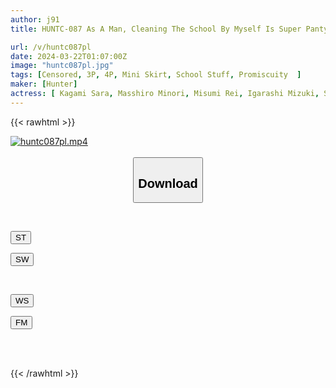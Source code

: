 ```yaml
---
author: j91
title: HUNTC-087 As A Man, Cleaning The School By Myself Is Super Panty Shot Heaven! If You Look Around, You Will Be Very Excited To See The Endless Panty Shots That Spread Out In Your Field Of Vision! When I Transferred To A School That Was An All-girls School Until Last Year, I Was The Only Guy There!

url: /v/huntc087pl
date: 2024-03-22T01:07:00Z
image: "huntc087pl.jpg"
tags: [Censored, 3P, 4P, Mini Skirt, School Stuff, Promiscuity	]
maker: [Hunter]
actress: [ Kagami Sara, Masshiro Minori, Misumi Rei, Igarashi Mizuki, Shirahama Minami ]
---
```



{{< rawhtml >}}

<div class="video" data-videoid="b3PqXQbY68tPrxR">
    <a href="javascript:;">
        <img src="/v/huntc087pl/huntc087pl.jpg" width="WIDTH" height="HEIGHT" alt="huntc087pl.mp4" loading="lazy">
    </a>
</div>

<script type="text/javascript" src="https://j91.asia/asset/on-demand-st.js"></script>

<br>
  <link rel="stylesheet" href="https://j91.asia/asset/bs5.css">
  
  <center>
  <button class="btn btn-primary" type="button" data-bs-toggle="collapse" data-bs-target=".multi-collapse" aria-expanded="false" aria-controls="multiCollapseExample1 multiCollapseExample2"><h2>Download</h2></button></center>
</p>
<div class="row">
  <div class="col">
    <div class="collapse multi-collapse" id="multiCollapseExample1">
      <div class="card card-body">
	      	      <br>
<div class="buttons">  
<p><a href="https://streamtape.to/v/b3PqXQbY68tPrxR" target="_blank"><button class="btn-hover color-3"><i class="fa fa-download"></i> ST</button></a></p>
<p><a href="https://asnwish.com/877p4vt9anky" target="_blank"><button class="btn-hover color-2"><i class="fa fa-download"></i> SW</button></a></p></div>
    </div>
  </div>
</div>
  <div class="col">
    <div class="collapse multi-collapse" id="multiCollapseExample2">
      <div class="card card-body">
	      <br>
<div class="buttons">
<p><a href="https://wolfstream.tv/p86t2dc0vsxs"><button class="btn-hover color-9"><i class="fa fa-download"></i> WS</button></a></p>
<p><a href="https://filemoon.sx/d/jdexjdhl1cqm"><button class="btn-hover color-8"><i class="fa fa-download"></i> FM</button></a></p></div>
<br><br>
      </div>
    </div>
  </div>
</div>

{{< /rawhtml >}}